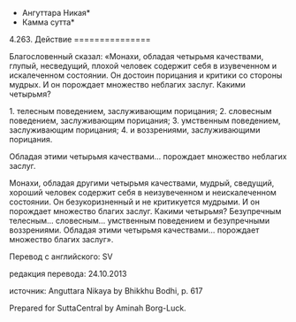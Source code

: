 * Ангуттара Никая*
* Камма сутта*

4\.263\. Действие
\=\=\=\=\=\=\=\=\=\=\=\=\=\=\=

Благословенный сказал: «Монахи, обладая четырьмя качествами, глупый, несведущий, плохой человек содержит себя в изувеченном и искалеченном состоянии\. Он достоин порицания и критики со стороны мудрых\. И он порождает множество неблагих заслуг\. Какими четырьмя?

1\. телесным поведением, заслуживающим порицания;
2\. словесным поведением, заслуживающим порицания;
3\. умственным поведением, заслуживающим порицания;
4\. и воззрениями, заслуживающими порицания\.

Обладая этими четырьмя качествами… порождает множество неблагих заслуг\.

Монахи, обладая другими четырьмя качествами, мудрый, сведущий, хороший человек содержит себя в неизувеченном и неискалеченном состоянии\. Он безукоризненный и не критикуется мудрыми\. И он порождает множество благих заслуг\. Какими четырьмя? Безупречным телесным… словесным… умственным поведением и безупречными воззрениями\. Обладая этими четырьмя качествами… порождает множество благих заслуг»\.

Перевод с английского: SV

редакция перевода: 24\.10\.2013

источник: Anguttara Nikaya by Bhikkhu Bodhi, p\. 617

Prepared for SuttaCentral by Aminah Borg\-Luck\.